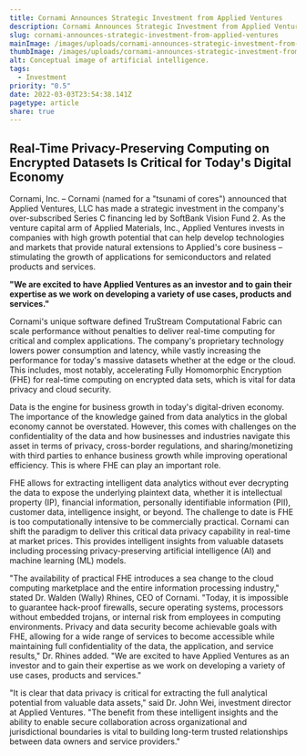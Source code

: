```yaml
---
title: Cornami Announces Strategic Investment from Applied Ventures
description: Cornami Announces Strategic Investment from Applied Ventures
slug: cornami-announces-strategic-investment-from-applied-ventures
mainImage: /images/uploads/cornami-announces-strategic-investment-from-applied-ventures-featured.jpg
thumbImage: /images/uploads/cornami-announces-strategic-investment-from-applied-ventures-thumb.jpg
alt: Conceptual image of artificial intelligence.
tags:
  - Investment
priority: "0.5"
date: 2022-03-03T23:54:38.141Z
pagetype: article
share: true
---
```

## Real-Time Privacy-Preserving Computing on Encrypted Datasets Is Critical for Today's Digital Economy

Cornami, Inc. – Cornami (named for a "tsunami of cores") announced that Applied Ventures, LLC has made a strategic investment in the company's over-subscribed Series C financing led by SoftBank Vision Fund 2. As the venture capital arm of Applied Materials, Inc., Applied Ventures invests in companies with high growth potential that can help develop technologies and markets that provide natural extensions to Applied's core business – stimulating the growth of applications for semiconductors and related products and services.

**"We are excited to have Applied Ventures as an investor and to gain their expertise as we work on developing a variety of use cases, products and services."**

Cornami's unique software defined TruStream Computational Fabric can scale performance without penalties to deliver real-time computing for critical and complex applications. The company's proprietary technology lowers power consumption and latency, while vastly increasing the performance for today's massive datasets whether at the edge or the cloud. This includes, most notably, accelerating Fully Homomorphic Encryption (FHE) for real-time computing on encrypted data sets, which is vital for data privacy and cloud security.

Data is the engine for business growth in today's digital-driven economy. The importance of the knowledge gained from data analytics in the global economy cannot be overstated. However, this comes with challenges on the confidentiality of the data and how businesses and industries navigate this asset in terms of privacy, cross-border regulations, and sharing/monetizing with third parties to enhance business growth while improving operational efficiency. This is where FHE can play an important role.

FHE allows for extracting intelligent data analytics without ever decrypting the data to expose the underlying plaintext data, whether it is intellectual property (IP), financial information, personally identifiable information (PII), customer data, intelligence insight, or beyond. The challenge to date is FHE is too computationally intensive to be commercially practical. Cornami can shift the paradigm to deliver this critical data privacy capability in real-time at market prices. This provides intelligent insights from valuable datasets including processing privacy-preserving artificial intelligence (AI) and machine learning (ML) models.

"The availability of practical FHE introduces a sea change to the cloud computing marketplace and the entire information processing industry," stated Dr. Walden (Wally) Rhines, CEO of Cornami. "Today, it is impossible to guarantee hack-proof firewalls, secure operating systems, processors without embedded trojans, or internal risk from employees in computing environments. Privacy and data security become achievable goals with FHE, allowing for a wide range of services to become accessible while maintaining full confidentiality of the data, the application, and service results," Dr. Rhines added. "We are excited to have Applied Ventures as an investor and to gain their expertise as we work on developing a variety of use cases, products and services."

"It is clear that data privacy is critical for extracting the full analytical potential from valuable data assets," said Dr. John Wei, investment director at Applied Ventures. "The benefit from these intelligent insights and the ability to enable secure collaboration across organizational and jurisdictional boundaries is vital to building long-term trusted relationships between data owners and service providers."
